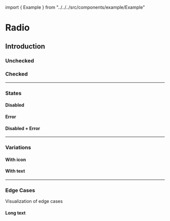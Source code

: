 import { Example } from "../../../src/components/example/Example"

# Radio

## Introduction

### Unchecked

<Playground :themeable="false">
  <template v-slot="slotProps">
    <p-radio name="some-name" value="some-value">Some label</p-radio>
  </template>
</Playground>

### Checked

<Playground :themeable="false">
  <template v-slot="slotProps">
    <p-radio name="some-name" value="some-value" checked="true">Some label</p-radio>
  </template>
</Playground>

---

### States

#### Disabled

<Playground :themeable="false">
  <template v-slot="slotProps">
    <p-radio name="some-name" value="some-value" disabled="true">Unchecked</p-radio>
    <p-radio name="some-name" value="some-value" disabled="true" checked="true">Checked</p-radio>
  </template>
</Playground>

#### Error

<Playground :themeable="false">
  <template v-slot="slotProps">
    <p-radio name="some-name" value="some-value" error="true">Unchecked</p-radio>
    <p-radio name="some-name" value="some-value" error="true" checked="true">Checked</p-radio>
  </template>
</Playground>

#### Disabled + Error

<Playground :themeable="false">
  <template v-slot="slotProps">
    <p-radio name="some-name" value="some-value" disabled="true" error="true">Unchecked</p-radio>
    <p-radio name="some-name" value="some-value" disabled="true" error="true" checked="true">Checked</p-radio>
  </template>
</Playground>

---

### Variations

#### With icon

<Playground :themeable="false">
  <template v-slot="slotProps">
    <p-radio name="some-name" value="some-value">
      Unchecked <p-icon source="porsche-driving-experience"></p-icon> with an icon
    </p-radio>
    <p-radio name="some-name" value="some-value" checked="true">
      Checked <p-icon source="porsche-driving-experience"></p-icon> with an icon
    </p-radio>
    <p-radio name="some-name" value="some-value" disabled="true">
      Disabled <p-icon source="porsche-driving-experience"></p-icon> with an icon
    </p-radio>
    <p-radio name="some-name" value="some-value" error="true">
      Error <p-icon source="porsche-driving-experience"></p-icon> with an icon
    </p-radio>
    <p-radio name="some-name" value="some-value" disabled="true" error="true">
      Disabled with an error and <p-icon source="porsche-driving-experience"></p-icon> an icon
    </p-radio>
  </template>
</Playground>

#### With text

<Playground :themeable="false">
  <template v-slot="slotProps">
    <p-radio name="some-name" value="some-value">
      Unchecked <a href="#" target="_blank">with a link</a>
    </p-radio>
    <p-radio name="some-name" value="some-value" checked="true">
      Checked <a href="#" target="_blank">with a link</a>
    </p-radio>
    <p-radio name="some-name" value="some-value" disabled="true">
      Disabled <a href="#" target="_blank">with a link</a>
    </p-radio>
    <p-radio name="some-name" value="some-value" error="true">
      Error <a href="#" target="_blank">with a link</a>
    </p-radio>
    <p-radio name="some-name" value="some-value" disabled="true" error="true">
      Disabled with an error and <a href="#" target="_blank">a link</a>
    </p-radio>
  </template>
</Playground>

---

### Edge Cases

Visualization of edge cases

#### Long text

<Playground :themeable="false">
  <template v-slot="slotProps">
    <div style={{"max-width": "320px"}}>
      <p-radio name="some-name" value="some-value">Lorem ipsum dolor sit amet, consetetur sadipscing elitr, sed diam nonumy eirmod tempor invidunt ut labore et dolore magna aliquyam erat, sed diam voluptua.</p-radio>
    </div>
  </template>
</Playground>

<script>
  import Playground from '@/components/Playground.vue';

  export default {
    components: {
      Playground
    }
  }
</script>